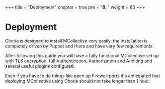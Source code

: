 +++
title = "Deployment"
chapter = true
pre = "<b>8. </b>"
weight = 80
+++

# Deployment

Choria is designed to install MCollective very easily, the installation is completely driven by Puppet and Hiera and have very few requirements.

After following this guide you will have a fully functional MCollective set up with TLS encryption, full Authentication, Authorization and Auditing and several useful plugins configured.

Even if you have to do things like open up Firewall ports it's anticipated that deploying MCollective using Choria should not take longer than 1 hour.